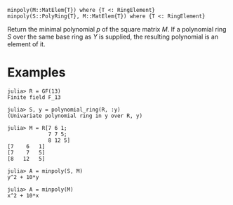 ```
minpoly(M::MatElem{T}) where {T <: RingElement}
minpoly(S::PolyRing{T}, M::MatElem{T}) where {T <: RingElement}
```

Return the minimal polynomial $p$ of the square matrix $M$. If a polynomial ring $S$ over the same base ring as $Y$ is supplied, the resulting polynomial is an element of it.

# Examples

```jldoctest
julia> R = GF(13)
Finite field F_13

julia> S, y = polynomial_ring(R, :y)
(Univariate polynomial ring in y over R, y)

julia> M = R[7 6 1;
             7 7 5;
             8 12 5]
[7    6   1]
[7    7   5]
[8   12   5]

julia> A = minpoly(S, M)
y^2 + 10*y

julia> A = minpoly(M)
x^2 + 10*x

```
